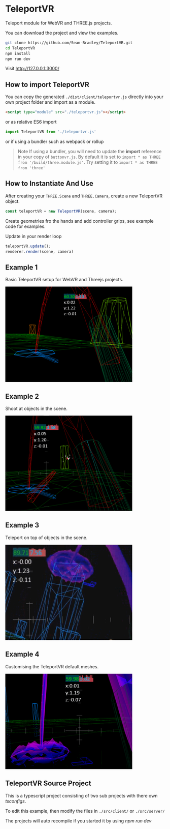 # TeleportVR

Teleport module for WebVR and THREE.js projects.

You can download the project and view the examples.

```bash
git clone https://github.com/Sean-Bradley/TeleportVR.git
cd TeleportVR
npm install
npm run dev
```

Visit http://127.0.0.1:3000/

## How to import TeleportVR

You can copy the generated `./dist/client/teleportvr.js` directly into your own project folder and import as a module.

```html
<script type="module" src="./teleportvr.js"></script>
```

or as relative ES6 import

```javascript
import TeleportVR from './teleportvr.js'
```

or if using a bundler such as webpack or rollup

> Note
If using a bundler, you will need to update the **import** reference in your copy of `buttonvr.js`. By default it is set to ```import * as THREE from '/build/three.module.js'```. Try setting it to ```import * as THREE from 'three'```

## How to Instantiate And Use

After creating your `THREE.Scene` and `THREE.Camera`, create a new TeleportVR object.

```javascript
const teleportVR = new TeleportVR(scene, camera);
```

Create geometries fro the hands and add controller grips, see example code for examples.

Update in your render loop

```javascript
teleportVR.update();
renderer.render(scene, camera)
```


## Example 1

Basic TeleportVR setup for WebVR and Threejs projects.

[![TeleportVR Example 1](./dist/client/img/teleportvr-1.gif)](https://sbcode.net/threejs/teleportvr-1/)

## Example 2

Shoot at objects in the scene.

[![TeleportVR Example 2](./dist/client/img/teleportvr-2.gif)](https://sbcode.net/threejs/teleportvr-2/)

## Example 3

Teleport on top of objects in the scene.

[![TeleportVR Example 3](./dist/client/img/teleportvr-3.gif)](https://sbcode.net/threejs/teleportvr-3/)

## Example 4

Customising the TeleportVR default meshes.

[![TeleportVR Example 4](./dist/client/img/teleportvr-4.gif)](https://sbcode.net/threejs/teleportvr-4/)


## TeleportVR Source Project

This is a typescript project consisting of two sub projects with there own *tsconfigs*.

To edit this example, then modify the files in `./src/client/` or `./src/server/`

The projects will auto recompile if you started it by using *npm run dev*
